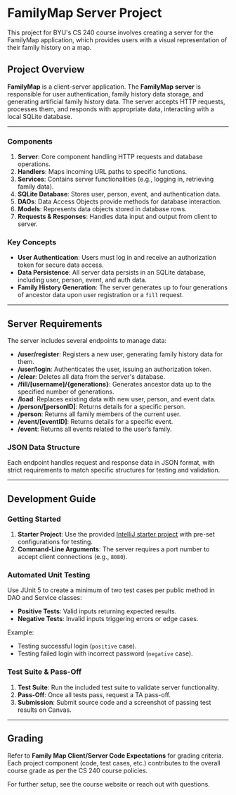 # FamilyMap Server Project

This project for BYU's CS 240 course involves creating a server for the FamilyMap application, which provides users with a visual representation of their family history on a map.

## Project Overview

**FamilyMap** is a client-server application. The **FamilyMap server** is responsible for user authentication, family history data storage, and generating artificial family history data. The server accepts HTTP requests, processes them, and responds with appropriate data, interacting with a local SQLite database.

---

### Components

1. **Server**: Core component handling HTTP requests and database operations.
2. **Handlers**: Maps incoming URL paths to specific functions.
3. **Services**: Contains server functionalities (e.g., logging in, retrieving family data).
4. **SQLite Database**: Stores user, person, event, and authentication data.
5. **DAOs**: Data Access Objects provide methods for database interaction.
6. **Models**: Represents data objects stored in database rows.
7. **Requests & Responses**: Handles data input and output from client to server.

### Key Concepts

- **User Authentication**: Users must log in and receive an authorization token for secure data access.
- **Data Persistence**: All server data persists in an SQLite database, including user, person, event, and auth data.
- **Family History Generation**: The server generates up to four generations of ancestor data upon user registration or a `fill` request.

---

## Server Requirements

The server includes several endpoints to manage data:

- **/user/register**: Registers a new user, generating family history data for them.
- **/user/login**: Authenticates the user, issuing an authorization token.
- **/clear**: Deletes all data from the server's database.
- **/fill/[username]/{generations}**: Generates ancestor data up to the specified number of generations.
- **/load**: Replaces existing data with new user, person, and event data.
- **/person/[personID]**: Returns details for a specific person.
- **/person**: Returns all family members of the current user.
- **/event/[eventID]**: Returns details for a specific event.
- **/event**: Returns all events related to the user’s family.

### JSON Data Structure

Each endpoint handles request and response data in JSON format, with strict requirements to match specific structures for testing and validation.

---

## Development Guide

### Getting Started

1. **Starter Project**: Use the provided [IntelliJ starter project](https://github.com/jerodw/FamilyMapServerStudent) with pre-set configurations for testing.
2. **Command-Line Arguments**: The server requires a port number to accept client connections (e.g., `8080`).

### Automated Unit Testing

Use JUnit 5 to create a minimum of two test cases per public method in DAO and Service classes:
- **Positive Tests**: Valid inputs returning expected results.
- **Negative Tests**: Invalid inputs triggering errors or edge cases.

Example:
- Testing successful login (`positive` case).
- Testing failed login with incorrect password (`negative` case).

### Test Suite & Pass-Off

1. **Test Suite**: Run the included test suite to validate server functionality.
2. **Pass-Off**: Once all tests pass, request a TA pass-off.
3. **Submission**: Submit source code and a screenshot of passing test results on Canvas.

---

## Grading

Refer to **Family Map Client/Server Code Expectations** for grading criteria. Each project component (code, test cases, etc.) contributes to the overall course grade as per the CS 240 course policies.

For further setup, see the course website or reach out with questions.
